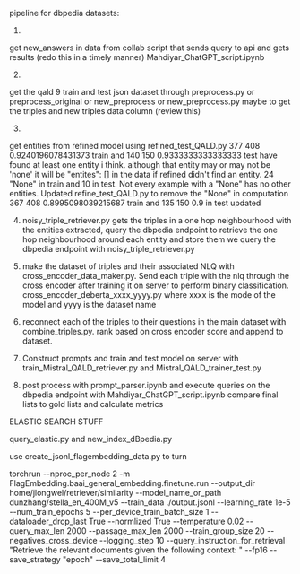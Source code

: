pipeline for dbpedia datasets:

1.
get new_answers in data from collab script that sends query to api and gets results (redo this in a timely manner)
Mahdiyar_ChatGPT_script.ipynb

2.
get the qald 9 train and test json dataset through preprocess.py or preprocess_original or new_preprocess or new_preprocess.py maybe to get the triples and new triples data column (review this)

3.
get entities from refined model using refined_test_QALD.py 377 408 0.9240196078431373 train and 140 150 0.9333333333333333 test have found at least one entity i think. although that entity may or may not be 'none' it will be "entites": [] in the data if refined didn't find an entity. 24 "None" in train and 10 in test. Not every example with a "None" has no other entities. Updated refine_test_QALD.py to remove the "None" in computation 367 408 0.8995098039215687 train and 135 150 0.9 in test updated

4. noisy_triple_retriever.py gets the triples in a one hop neighbourhood
with the entities extracted, query the dbpedia endpoint to retrieve the one hop neighbourhood around each entity and store them
we query the dbpedia endpoint with noisy_triple_retriever.py

5. make the dataset of triples and their associated NLQ with cross_encoder_data_maker.py. Send each triple with the nlq through the cross encoder after training it on server to perform binary classification. cross_encoder_deberta_xxxx_yyyy.py where xxxx is the mode of the model and yyyy is the dataset name

6. reconnect each of the triples to their questions in the main dataset with combine_triples.py. rank based on cross encoder score and append to dataset. 

7. Construct prompts and train and test model on server with train_Mistral_QALD_retriever.py and Mistral_QALD_trainer_test.py

8. post process with prompt_parser.ipynb and execute queries on the dbpedia endpoint with Mahdiyar_ChatGPT_script.ipynb compare final lists to gold lists and calculate metrics



ELASTIC SEARCH STUFF

query_elastic.py and new_index_dBpedia.py





use create_jsonl_flagembedding_data.py to turn 


torchrun --nproc_per_node 2 -m FlagEmbedding.baai_general_embedding.finetune.run --output_dir home/jlongwel/retriever/similarity --model_name_or_path dunzhang/stella_en_400M_v5 --train_data ./output.jsonl --learning_rate 1e-5 --num_train_epochs 5 --per_device_train_batch_size 1 --dataloader_drop_last True --normlized True --temperature 0.02 --query_max_len 2000 --passage_max_len 2000 --train_group_size 20 --negatives_cross_device --logging_step 10  --query_instruction_for_retrieval "Retrieve the relevant documents given the following context: " --fp16  --save_strategy "epoch" --save_total_limit 4

